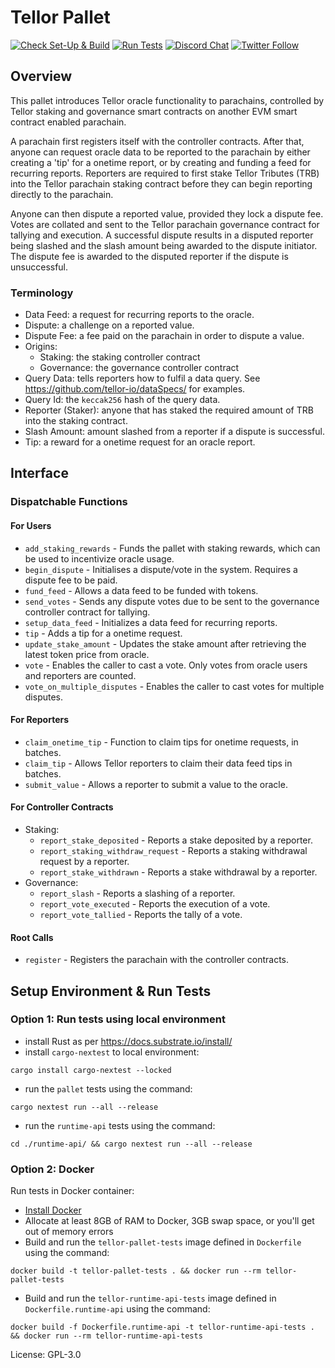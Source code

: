# Tellor Pallet

[![Check Set-Up & Build](https://github.com/tellor-io/tellor-pallet/actions/workflows/check.yml/badge.svg?branch=main)](https://github.com/tellor-io/tellor-pallet/actions/workflows/check.yml)
[![Run Tests](https://github.com/tellor-io/tellor-pallet/actions/workflows/test.yml/badge.svg?branch=main)](https://github.com/tellor-io/tellor-pallet/actions/workflows/test.yml)
[![Discord Chat](https://img.shields.io/discord/461602746336935936)](https://discord.gg/tellor)
[![Twitter Follow](https://img.shields.io/twitter/follow/wearetellor?style=social)](https://twitter.com/WeAreTellor)

## Overview
This pallet introduces Tellor oracle functionality to parachains, controlled by Tellor staking and governance smart contracts on another EVM smart contract enabled parachain.

A parachain first registers itself with the controller contracts. After that, anyone can request oracle data to be reported to the parachain by either creating a 'tip' for a onetime report, or by creating and funding a feed for recurring reports.
Reporters are required to first stake Tellor Tributes (TRB) into the Tellor parachain staking contract before they can begin reporting directly to the parachain.

Anyone can then dispute a reported value, provided they lock a dispute fee.
Votes are collated and sent to the Tellor parachain governance contract for tallying and execution.
A successful dispute results in a disputed reporter being slashed and the slash amount being awarded to the dispute initiator.
The dispute fee is awarded to the disputed reporter if the dispute is unsuccessful.

### Terminology
- Data Feed: a request for recurring reports to the oracle.
- Dispute: a challenge on a reported value.
- Dispute Fee: a fee paid on the parachain in order to dispute a value.
- Origins:
    - Staking: the staking controller contract
    - Governance: the governance controller contract
- Query Data: tells reporters how to fulfil a data query. See https://github.com/tellor-io/dataSpecs/ for examples.
- Query Id: the `keccak256` hash of the query data.
- Reporter (Staker): anyone that has staked the required amount of TRB into the staking contract.
- Slash Amount: amount slashed from a reporter if a dispute is successful.
- Tip: a reward for a onetime request for an oracle report.

## Interface

### Dispatchable Functions

#### For Users
- `add_staking_rewards` - Funds the pallet with staking rewards, which can be used to incentivize oracle usage.
- `begin_dispute` - Initialises a dispute/vote in the system. Requires a dispute fee to be paid.
- `fund_feed` - Allows a data feed to be funded with tokens.
- `send_votes` - Sends any dispute votes due to be sent to the governance controller contract for tallying.
- `setup_data_feed` - Initializes a data feed for recurring reports.
- `tip` - Adds a tip for a onetime request.
- `update_stake_amount` - Updates the stake amount after retrieving the latest token price from oracle.
- `vote` - Enables the caller to cast a vote. Only votes from oracle users and reporters are counted.
- `vote_on_multiple_disputes` - Enables the caller to cast votes for multiple disputes.

#### For Reporters
- `claim_onetime_tip` - Function to claim tips for onetime requests, in batches.
- `claim_tip` - Allows Tellor reporters to claim their data feed tips in batches.
- `submit_value` - Allows a reporter to submit a value to the oracle.

#### For Controller Contracts
- Staking:
    - `report_stake_deposited` - Reports a stake deposited by a reporter.
    - `report_staking_withdraw_request` - Reports a staking withdrawal request by a reporter.
    - `report_stake_withdrawn` - Reports a stake withdrawal by a reporter.
- Governance:
    - `report_slash` - Reports a slashing of a reporter.
    - `report_vote_executed` - Reports the execution of a vote.
    - `report_vote_tallied` - Reports the tally of a vote.

#### Root Calls
- `register` - Registers the parachain with the controller contracts.


## Setup Environment & Run Tests
### Option 1: Run tests using local environment
- install Rust as per https://docs.substrate.io/install/
- install `cargo-nextest` to local environment:
```shell
cargo install cargo-nextest --locked
```
- run the `pallet` tests using the command:
```shell
cargo nextest run --all --release
```
- run the `runtime-api` tests using the command:
```shell
cd ./runtime-api/ && cargo nextest run --all --release
```
### Option 2: Docker
Run tests in Docker container:
- [Install Docker](https://docs.docker.com/get-docker/)
- Allocate at least 8GB of RAM to Docker, 3GB swap space, or you'll get out of memory errors
- Build and run the `tellor-pallet-tests` image defined in `Dockerfile` using the command:
```shell
docker build -t tellor-pallet-tests . && docker run --rm tellor-pallet-tests
```
- Build and run the `tellor-runtime-api-tests` image defined in `Dockerfile.runtime-api` using the command:
```shell
docker build -f Dockerfile.runtime-api -t tellor-runtime-api-tests . && docker run --rm tellor-runtime-api-tests
```

License: GPL-3.0